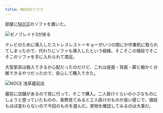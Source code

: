 ```yaml
---
title: NOCEのソファ
---
```

部屋に[NOCE](https://www.noce.co.jp/)のソファを置いた。

![](https://lh3.googleusercontent.com/SyL5OshZ77tx5C1nrpbg8t5QlVgkx48nXPXRofcVEkQq8S0Pd-crvUmNxqtOCQUJAZLg-zyz4_rx_Gmzxt0gKFJYqary-BI9gtSfzSl2nK8tUffaLW8C6Idf72AUWVM-9MgZvRyha_uoSQWPShx39j7M2Pqvum1u0SNrXxy9jKoeaSaAvpPPgoVdgsCfzA "ゼノブレイド3が捗る")

テレビのために導入したストレスレストーキョーがいつの間にか作業机に取られてしまったので、代わりにソファも導入したという経緯。そこそこの値段でそこそこのソファを手に入れられて満足。

大型家具は搬入できるか心配だったのだけど、これは座面・背面・脚と細かく分解できるやつだったので、安心して購入できた。

![](https://lh6.googleusercontent.com/QRbvho56dhEVRNC9DcqLBNCQ3umGZ2ZNCaOAiaB7wt1lEBLwdY2iHKZqD3IBZ7xeGiLfMf3TJ_6DHL9HG0bKfz4toZ6_HKzO0XP1v24WFGUNqEQxSVTmUtD9dfglcpoYzjk1wpil1UYCosoRTqs7H8Uy3M0EGPUtgANGuVgK7XpkulxvB-7ZlSqa2rE-2Q "NOCE 浅草蔵前店")

蔵前に店舗があるので見に行って、そこで購入。二人掛けぐらいの小さなものにしようと思っていたものの、実際見てみると三人掛けのものが良い感じで、値段もほぼ変わらないので今回のものを選んだ。実物を確認してみるのは大事だ。
